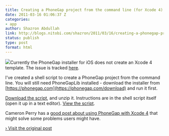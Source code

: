 ```yaml
---
title: Creating a PhoneGap project from the command line (for Xcode 4)
date: 2011-03-16 01:06:37 Z
categories:
- app
author: Shazron Abdullah
link: http://blogs.nitobi.com/shazron/2011/03/16/creating-a-phonegap-project-from-the-command-line-for-xcode-4/
status: publish
type: post
format: html
---
```


[![](http://blogs.nitobi.com/shazron/wp-content/uploads/2011/03/apple-xcode-icon.png)](http://blogs.nitobi.com/shazron/wp-content/uploads/2011/03/apple-xcode-icon.png)Currently the PhoneGap installer for iOS does not create an Xcode 4 template. The issue is tracked [here](https://phonegap.lighthouseapp.com/projects/20116/tickets/120).

I've created a shell script to create a PhoneGap project from the command line. You will still need PhoneGapLib installed - download the installer from [https://phonegap.com](https://phonegap.com/download) and run it first.

[Download the script](http://blogs.nitobi.com/shazron/wp-content/uploads/2011/03/create_project.sh1.zip), and unzip it. Instructions are in the shell script itself (open it up in a text editor). [View the script](https://github.com/phonegap/phonegap-iphone/blob/master/create_project.sh).

Cameron Perry has a [good post about using PhoneGap with Xcode 4](http://iamcam.wordpress.com/2011/03/17/phonegap-xcode4/) that might solve some problems users might have.

[› Visit the original post](http://blogs.nitobi.com/shazron/2011/03/16/creating-a-phonegap-project-from-the-command-line-for-xcode-4/)
